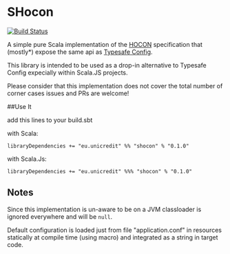 # SHocon

[![Build Status](https://travis-ci.org/unicredit/shocon.png?branch=master)](https://travis-ci.org/unicredit/shocon)

A simple pure Scala implementation of the [HOCON](https://github.com/typesafehub/config/blob/master/HOCON.md) specification that (mostly*) expose the same api as [Typesafe Config](https://github.com/typesafehub/config).

This library is intended to be used as a drop-in alternative to Typesafe Config expecially within Scala.JS projects.

Please consider that this implementation does not cover the total number of corner cases issues and PRs are welcome!

##Use It

add this lines to your build.sbt

with Scala:
```
libraryDependencies += "eu.unicredit" %% "shocon" % "0.1.0"
```

with Scala.Js:
```
libraryDependencies += "eu.unicredit" %%% "shocon" % "0.1.0"
```

## Notes

Since this implementation is un-aware to be on a JVM classloader is ignored everywhere and will be ```null```.

Default configuration is loaded just from file "application.conf" in resources statically at compile time (using macro) and integrated as a string in target code.
